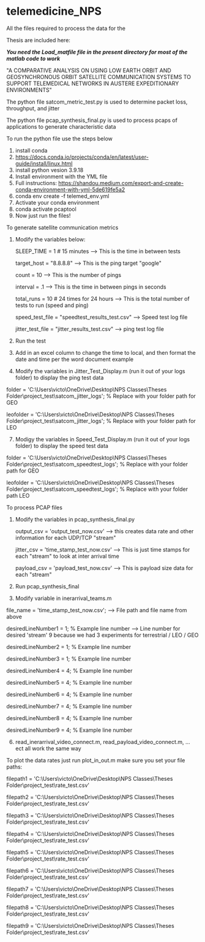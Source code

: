 # telemedicine_NPS

All the files required to process the data for the 

Thesis are included here:

***You need the Load_matfile file in the present directory for most of the matlab code to work***

"A COMPARATIVE ANALYSIS ON USING LOW EARTH
ORBIT AND GEOSYNCHRONOUS ORBIT SATELLITE
COMMUNICATION SYSTEMS TO SUPPORT
TELEMEDICAL NETWORKS IN AUSTERE
EXPEDITIONARY ENVIRONMENTS"

The python file satcom_metric_test.py is used to determine packet loss, throughput, and jitter

The python file pcap_synthesis_final.py is used to process pcaps of applications to generate characteristic data

To run the python file use the steps below
1. install conda
2. https://docs.conda.io/projects/conda/en/latest/user-guide/install/linux.html
3. install python vesion 3.9.18
4. Install environment with the YML file
5. Full instructions: https://shandou.medium.com/export-and-create-conda-environment-with-yml-5de619fe5a2
6. conda env create -f telemed_env.yml
7. Activate your conda environment
8. conda activate pcaptool
9. Now just run the files!

To generate satellite communication metrics

1. Modify the variables below:
   
    SLEEP_TIME = 1 # 15 minutes                     --> This is the time in between tests
   
    target_host = "8.8.8.8"                         --> This is the ping target "google"
   
    count = 10                                      --> This is the number of pings
   
    interval = .1                                   --> This is the time in between pings in seconds
   
    total_runs = 10  # 24 times for 24 hours        --> This is the total number of tests to run (speed and ping)
   
    speed_test_file = "speedtest_results_test.csv"  --> Speed test log file
   
    jitter_test_file = "jitter_results_test.csv"    --> ping test log file
   
3. Run the test
4. Add in an excel column to change the time to local, and then format the date and time per the word document example
5. Modify the variables in Jitter_Test_Display.m (run it out of your logs folder) to display the ping test data
   
folder = 'C:\Users\victo\OneDrive\Desktop\NPS Classes\Theses Folder\project_test\satcom_jitter_logs'; % Replace with your folder path for GEO

leofolder = 'C:\Users\victo\OneDrive\Desktop\NPS Classes\Theses Folder\project_test\satcom_jitter_logs'; % Replace with your folder path for LEO

7. Modigy the variables in Speed_Test_Display.m (run it out of your logs folder) to display the speed test data
   
folder = 'C:\Users\victo\OneDrive\Desktop\NPS Classes\Theses Folder\project_test\satcom_speedtest_logs'; % Replace with your folder path for GEO

leofolder = 'C:\Users\victo\OneDrive\Desktop\NPS Classes\Theses Folder\project_test\satcom_speedtest_logs'; % Replace with your folder path LEO


To process PCAP files
1. Modify the variables in pcap_synthesis_final.py
   
    output_csv = 'output_test_now.csv'            --> this creates data rate and other information for each UDP/TCP "stream"
   
    jitter_csv = 'time_stamp_test_now.csv'        --> This is just time stamps for each "stream" to look at inter arrival time
   
    payload_csv = 'payload_test_now.csv'          --> This is payload size data for each "stream"
   
3. Run pcap_synthesis_final
4. Modify variable in inerarrival_teams.m
   
file_name = 'time_stamp_test_now.csv';         --> File path and file name from above

desiredLineNumber1 = 1;  % Example line number --> Line number for desired 'stream' 9 because we had 3 experiments for terrestrial / LEO / GEO

desiredLineNumber2 = 1;  % Example line number

desiredLineNumber3 = 1;  % Example line number

desiredLineNumber4 = 4;  % Example line number

desiredLineNumber5 = 4;  % Example line number

desiredLineNumber6 = 4;  % Example line number

desiredLineNumber7 = 4;  % Example line number

desiredLineNumber8 = 4;  % Example line number

desiredLineNumber9 = 4;  % Example line number

6. read_inerarrival_video_connect.m, read_payload_video_connect.m, ... ect all work the same way

To plot the data rates just run plot_in_out.m
make sure you set your file paths:


filepath1 = 'C:\Users\victo\OneDrive\Desktop\NPS Classes\Theses Folder\project_test\rate_test.csv'

filepath2 = 'C:\Users\victo\OneDrive\Desktop\NPS Classes\Theses Folder\project_test\rate_test.csv'

filepath3 = 'C:\Users\victo\OneDrive\Desktop\NPS Classes\Theses Folder\project_test\rate_test.csv'

filepath4 = 'C:\Users\victo\OneDrive\Desktop\NPS Classes\Theses Folder\project_test\rate_test.csv'

filepath5 = 'C:\Users\victo\OneDrive\Desktop\NPS Classes\Theses Folder\project_test\rate_test.csv'

filepath6 = 'C:\Users\victo\OneDrive\Desktop\NPS Classes\Theses Folder\project_test\rate_test.csv'

filepath7 = 'C:\Users\victo\OneDrive\Desktop\NPS Classes\Theses Folder\project_test\rate_test.csv'

filepath8 = 'C:\Users\victo\OneDrive\Desktop\NPS Classes\Theses Folder\project_test\rate_test.csv'

filepath9 = 'C:\Users\victo\OneDrive\Desktop\NPS Classes\Theses Folder\project_test\rate_test.csv'



